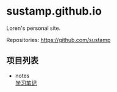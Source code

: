 # sustamp.github.io 
Loren's personal site.

Repositories: <a href="https://github.com/sustamp" target="_blank">https://github.com/sustamp</a>

## 项目列表
- notes  
  <a href="https://sustamp.github.io/notes" target="_blank">学习笔记</a>

